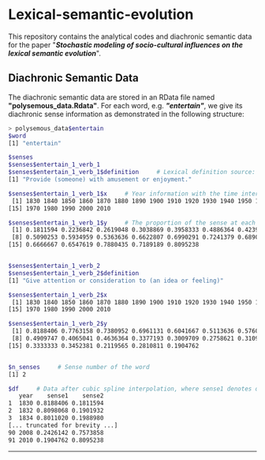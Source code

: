 # Lexical-semantic-evolution
This repository contains the analytical codes and diachronic semantic data for the paper "***Stochastic modeling of socio-cultural influences on the lexical semantic evolution***".

## Diachronic Semantic Data
The diachronic semantic data are stored in an RData file named **"polysemous_data.Rdata"**. For each word, e.g. ***"entertain"***, we give its diachronic sense information as demonstrated in the following structure:
```bash
> polysemous_data$entertain
$word
[1] "entertain"

$senses
$senses$entertain_1_verb_1
$senses$entertain_1_verb_1$definition     # Lexical definition source: Oxford English Dictionary (OED)
[1] "Provide (someone) with amusement or enjoyment."

$senses$entertain_1_verb_1$x     # Year information with the time interval ∆t = 10
 [1] 1830 1840 1850 1860 1870 1880 1890 1900 1910 1920 1930 1940 1950 1960
[15] 1970 1980 1990 2000 2010

$senses$entertain_1_verb_1$y     # The proportion of the sense at each time inerval
 [1] 0.1811594 0.2236842 0.2619048 0.3038869 0.3958333 0.4886364 0.4239482
 [8] 0.5090253 0.5934959 0.5363636 0.6622807 0.6990291 0.7241379 0.6890244
[15] 0.6666667 0.6547619 0.7880435 0.7189189 0.8095238


$senses$entertain_1_verb_2
$senses$entertain_1_verb_2$definition
[1] "Give attention or consideration to (an idea or feeling)"

$senses$entertain_1_verb_2$x
 [1] 1830 1840 1850 1860 1870 1880 1890 1900 1910 1920 1930 1940 1950 1960
[15] 1970 1980 1990 2000 2010

$senses$entertain_1_verb_2$y
 [1] 0.8188406 0.7763158 0.7380952 0.6961131 0.6041667 0.5113636 0.5760518
 [8] 0.4909747 0.4065041 0.4636364 0.3377193 0.3009709 0.2758621 0.3109756
[15] 0.3333333 0.3452381 0.2119565 0.2810811 0.1904762


$n_senses     # Sense number of the word
[1] 2

$df     # Data after cubic spline interpolation, where sense1 denotes dominant sense
   year    sense1    sense2
1  1830 0.8188406 0.1811594
2  1832 0.8098068 0.1901932
3  1834 0.8011020 0.1988980
[... truncated for brevity ...]
90 2008 0.2426142 0.7573858
91 2010 0.1904762 0.8095238
```
---
